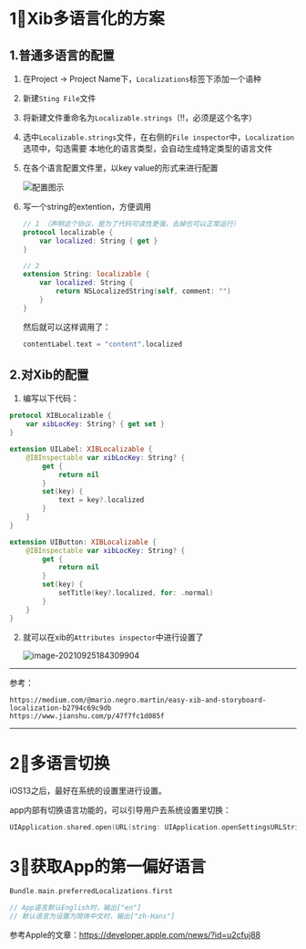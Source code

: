 # 1⃣️Xib多语言化的方案

## 1.普通多语言的配置

1. 在Project -> Project Name下，`Localizations`标签下添加一个语种

2. 新建`Sting File`文件

3. 将新建文件重命名为`Localizable.strings`（‼️，必须是这个名字）

4. 选中`Localizable.strings`文件，在右侧的`File inspector`中，`Localization`选项中，勾选需要 本地化的语言类型，会自动生成特定类型的语言文件

5. 在各个语言配置文件里，以key value的形式来进行配置

   ![配置图示](https://tva1.sinaimg.cn/large/008i3skNly1gut26qq936j612u0b0q4v02.jpg)

6. 写一个string的extention，方便调用

   ```swift
   // 1 （声明这个协议，是为了代码可读性更强，去掉也可以正常运行）
   protocol localizable {
       var localized: String { get }
   }
   
   // 2
   extension String: localizable {
       var localized: String {
           return NSLocalizedString(self, comment: "")
       }
   }
   ```

   然后就可以这样调用了：

   ```swift
   contentLabel.text = "content".localized
   ```

   

   

## 2.对Xib的配置

1. 编写以下代码：

```swift
protocol XIBLocalizable {
    var xibLocKey: String? { get set }
}

extension UILabel: XIBLocalizable {
    @IBInspectable var xibLocKey: String? {
        get {
            return nil
        }
        set(key) {
            text = key?.localized
        }
    }
}

extension UIButton: XIBLocalizable {
    @IBInspectable var xibLocKey: String? {
        get {
            return nil
        }
        set(key) {
            setTitle(key?.localized, for: .normal)
        }
    }
}
```

2. 就可以在xib的`Attributes inspector`中进行设置了

   ![image-20210925184309904](https://tva1.sinaimg.cn/large/008i3skNly1gut2aeekh0j61f40d676402.jpg)

---

参考：

```
https://medium.com/@mario.negro.martin/easy-xib-and-storyboard-localization-b2794c69c9db
https://www.jianshu.com/p/47f7fc1d085f
```

---

# 2⃣️多语言切换

iOS13之后，最好在系统的设置里进行设置。

app内部有切换语言功能的，可以引导用户去系统设置里切换：

```swift
UIApplication.shared.open(URL(string: UIApplication.openSettingsURLString)!)
```



# 3⃣️获取App的第一偏好语言

```swift
Bundle.main.preferredLocalizations.first

// App语言默认English时，输出["en"]
// 默认语言为设置为简体中文时，输出["zh-Hans"]
```

参考Apple的文章：https://developer.apple.com/news/?id=u2cfuj88

